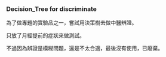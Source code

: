 ### Decision_Tree for discriminate
為了做專題的實驗品之一，嘗試用決策樹去做中醫辨證。

只放了月經提前的症狀來做測試。

不過因為辨證是模糊問題，還是不太合適，最後沒有使用，已廢棄。
